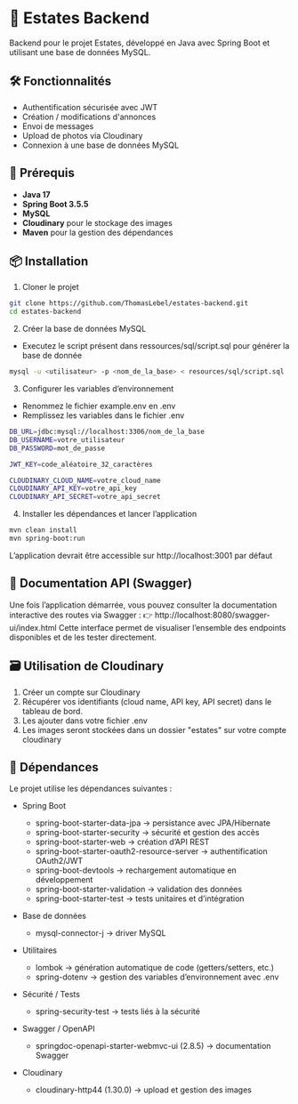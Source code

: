 

# 🏡 Estates Backend

Backend pour le projet Estates, développé en Java avec Spring Boot et utilisant une base de données MySQL.


## 🛠️ Fonctionnalités

- Authentification sécurisée avec JWT
- Création / modifications d'annonces
- Envoi de messages
- Upload de photos via Cloudinary
- Connexion à une base de données MySQL


## 🚀 Prérequis

- **Java 17**
- **Spring Boot 3.5.5**
- **MySQL**
- **Cloudinary** pour le stockage des images
- **Maven** pour la gestion des dépendances

## 📦 Installation

1. Cloner le projet
```bash 
git clone https://github.com/ThomasLebel/estates-backend.git
cd estates-backend
```
2. Créer la base de données MySQL
- Executez le script présent dans ressources/sql/script.sql pour générer la base de donnée
```bash 
mysql -u <utilisateur> -p <nom_de_la_base> < resources/sql/script.sql
```
3. Configurer les variables d’environnement
- Renommez le fichier example.env en .env
- Remplissez les variables dans le fichier .env
```bash 
DB_URL=jdbc:mysql://localhost:3306/nom_de_la_base
DB_USERNAME=votre_utilisateur
DB_PASSWORD=mot_de_passe

JWT_KEY=code_aléatoire_32_caractères

CLOUDINARY_CLOUD_NAME=votre_cloud_name
CLOUDINARY_API_KEY=votre_api_key
CLOUDINARY_API_SECRET=votre_api_secret
```

4. Installer les dépendances et lancer l’application
```bash 
mvn clean install
mvn spring-boot:run
```
L’application devrait être accessible sur http://localhost:3001 par défaut

## 📖 Documentation API (Swagger)
Une fois l’application démarrée, vous pouvez consulter la documentation interactive des routes via Swagger :
👉 http://localhost:8080/swagger-ui/index.html
Cette interface permet de visualiser l’ensemble des endpoints disponibles et de les tester directement.

## 🗃️ Utilisation de Cloudinary
1. Créer un compte sur Cloudinary
2. Récupérer vos identifiants (cloud name, API key, API secret) dans le tableau de bord.
3. Les ajouter dans votre fichier .env
4. Les images seront stockées dans un dossier "estates" sur votre compte cloudinary

## 🧩 ️Dépendances
Le projet utilise les dépendances suivantes :

- Spring Boot
    - spring-boot-starter-data-jpa → persistance avec JPA/Hibernate
    - spring-boot-starter-security → sécurité et gestion des accès
    - spring-boot-starter-web → création d’API REST
    - spring-boot-starter-oauth2-resource-server → authentification OAuth2/JWT
    - spring-boot-devtools → rechargement automatique en développement
    - spring-boot-starter-validation → validation des données
    - spring-boot-starter-test → tests unitaires et d’intégration

- Base de données
    - mysql-connector-j → driver MySQL

- Utilitaires
    - lombok → génération automatique de code (getters/setters, etc.)
    - spring-dotenv → gestion des variables d’environnement avec .env

- Sécurité / Tests
    - spring-security-test → tests liés à la sécurité

- Swagger / OpenAPI
    - springdoc-openapi-starter-webmvc-ui (2.8.5) → documentation Swagger

- Cloudinary
    - cloudinary-http44 (1.30.0) → upload et gestion des images

